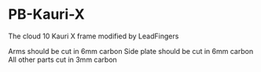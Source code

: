 # PB-Kauri-X
The cloud 10 Kauri X frame modified by LeadFingers

Arms should be cut in 6mm carbon
Side plate should be cut in 6mm carbon
All other parts cut in 3mm carbon
